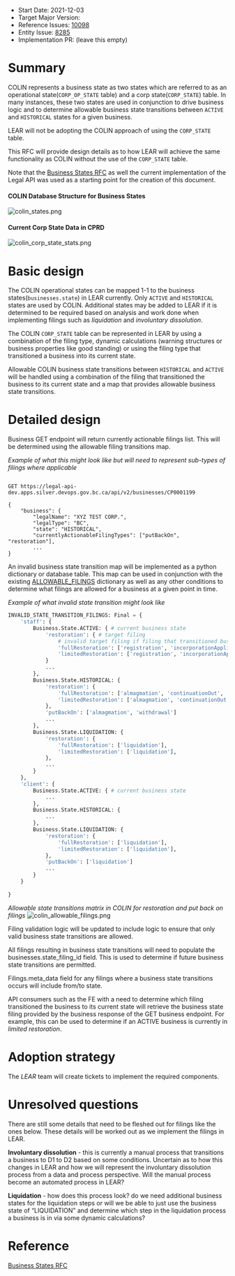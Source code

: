 - Start Date: 2021-12-03
- Target Major Version: 
- Reference Issues: [10098](https://github.com/bcgov/entity/issues/4797)
- Entity Issue: [8285](https://github.com/bcgov/entity/issues/14691)
- Implementation PR: (leave this empty)

# Summary

COLIN represents a business state as two states which are referred to as an operational state(`CORP_OP_STATE` table) and a corp state(`CORP_STATE`) table.  In many instances, these two states are used in conjunction to drive business logic and to determine allowable business state transitions between `ACTIVE` and `HISTORICAL` states for a given business.

LEAR will not be adopting the COLIN approach of using the `CORP_STATE` table.  

This RFC will provide design details as to how LEAR will achieve the same functionality as COLIN without the use of the `CORP_STATE` table.

Note that the [Business States RFC](rfc-business-states.md) as well the current implementation of the Legal API was used as a starting point for the creation of this document.

#### COLIN Database Structure for Business States
![colin_states.png](rfc-colin-states-mapping-to-lear/colin_states.png)

#### Current Corp State Data in CPRD
![colin_corp_state_stats.png](rfc-colin-states-mapping-to-lear/colin_corp_state_stats.png)


# Basic design

The COLIN operational states can be mapped 1-1 to the business states(`businesses.state`) in LEAR currently.  Only `ACTIVE` and `HISTORICAL` states are used by COLIN.  Additional states may be added to LEAR if it is determined to be required based on analysis and work done when implementing filings such as _liquidation_ and _involuntary dissolution_.

The COLIN `CORP_STATE` table can be represented in LEAR by using a combination of the filing type, dynamic calculations (warning structures or business properties like good standing) or using the filing type that transitioned a business into its current state.

Allowable COLIN business state transitions between `HISTORICAL` and `ACTIVE` will be handled using a combination of the filing that transitioned the business to its current state and a map that provides allowable business state transitions.

# Detailed design

Business GET endpoint will return currently actionable filings list.  This will be determined using the allowable filing transitions map.

_Example of what this might look like but will need to represent sub-types of filings where applicable_
``` http request

GET https://legal-api-dev.apps.silver.devops.gov.bc.ca/api/v2/businesses/CP0001199

{
    "business": {
        "legalName": "XYZ TEST CORP.",
        "legalType": "BC",
        "state": "HISTORICAL",
        "currentlyActionableFilingTypes": ["putBackOn", "restoration"],
        ...
}
```

An invalid business state transition map will be implemented as a python dictionary or database table.  This map can be used in conjunction with the existing [ALLOWABLE_FILINGS](https://github.com/bcgov/lear/blob/e850f9a22672910db6e4ceb2f1ddb9437541a86f/legal-api/src/legal_api/services/authz.py#L96) dictionary as well as any other conditions to determine what filings are allowed for a business at a given point in time.

_Example of what invalid state transition might look like_
``` python
INVALID_STATE_TRANSITION_FILINGS: Final = {
    'staff': {
        Business.State.ACTIVE: { # current business state
            'restoration': { # target filing
                # invalid target filing if filing that transitioned business to its current state is in list
                'fullRestoration': ['registration', 'incorporationApplication'], 
                'limitedRestoration': ['registration', 'incorporationApplication'], 
            }
            ...
        },
        Business.State.HISTORICAL: {
            'restoration': { 
                'fullRestoration': ['almagmation', 'continuationOut', 'continuationIn'], 
                'limitedRestoration': ['almagmation', 'continuationOut', 'continuationIn'],
            },
            'putBackOn': ['almagmation', 'withdrawal']
            ...
        },
        Business.State.LIQUIDATION: {
            'restoration': {
                'fullRestoration': ['liquidation'], 
                'limitedRestoration': ['liquidation'], 
            },
            ...
        }
    },
    'client': {
        Business.State.ACTIVE: { # current business state
            ...
        },
        Business.State.HISTORICAL: {
            ...
        },
        Business.State.LIQUIDATION: {
            'restoration': {
                'fullRestoration': ['liquidation'], 
                'limitedRestoration': ['liquidation'], 
            },
            'putBackOn': ['liquidation']
            ...
        }
    }        
    
}
```

_Allowable state transitions matrix in COLIN for restoration and put back on filings_
![colin_allowable_filings.png](rfc-colin-states-mapping-to-lear/colin_allowable_filings.png)

Filing validation logic will be updated to include logic to ensure that only valid business state transitions are allowed. 

All filings resulting in business state transitions will need to populate the businesses.state_filing_id field.  This is used to determine if future business state transitions are permitted.

Filings.meta_data field for any filings where a business state transitions occurs will include from/to state.

API consumers such as the FE with a need to determine which filing transitioned the business to its current state will retrieve the business state filing provided by the business response of the GET business endpoint.  For example, this can be used to determine if an ACTIVE business is currently in _limited restoration_.

# Adoption strategy

The _LEAR_ team will create tickets to implement the required components.

# Unresolved questions

There are still some details that need to be fleshed out for filings like the ones below. These details will be worked out as we implement the filings in LEAR.

**Involuntary dissolution** - this is currently a manual process that transitions a business to D1 to D2 based on some conditions. Uncertain as to how this changes in LEAR and how we will represent the involuntary dissolution process from a data and process perspective. Will the manual process become an automated process in LEAR?

**Liquidation** - how does this process look? do we need additional business states for the liquidation steps or will we be able to just use the business state of “LIQUIDATION” and determine which step in the liquidation process a business is in via some dynamic calculations?


# Reference

[Business States RFC](rfc-business-states.md)
